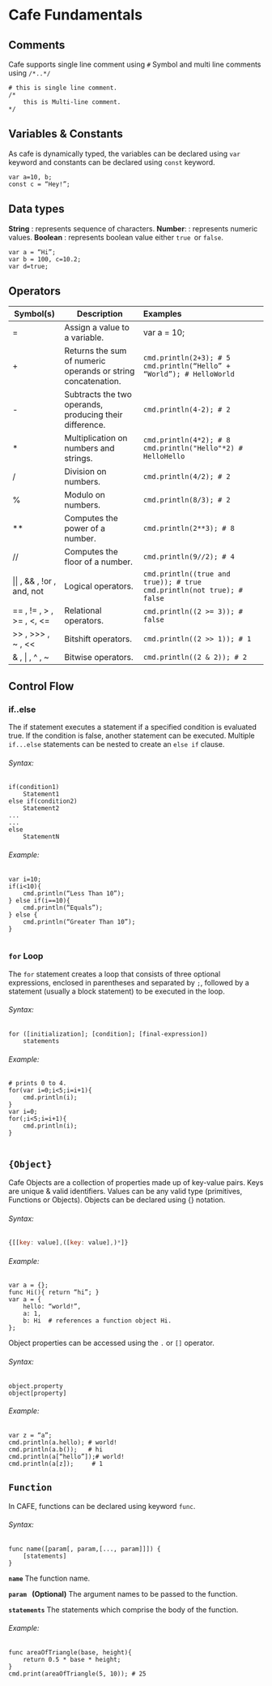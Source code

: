 # Cafe Fundamentals



## Comments

Cafe supports single line comment using ``#`` Symbol and multi line comments using ``/*..*/``

```
# this is single line comment.
/*
    this is Multi-line comment.
*/
```



## Variables & Constants

As cafe is dynamically typed, the variables can be declared using `var` keyword and constants can be declared using `const` keyword.

```
var a=10, b;
const c = “Hey!”;
```



## Data types

**String**		: represents sequence of characters.
**Number**:   : represents numeric values.
**Boolean**	: represents boolean value either `true `or `false`.

```
var a = “Hi”;
var b = 100, c=10.2;
var d=true; 
```



## Operators

| Symbol(s)                  | Description                                                  | Examples                                                     |
| -------------------------- | ------------------------------------------------------------ | :----------------------------------------------------------- |
| =                          | Assign a value to a variable.                                | var a = 10;                                                  |
| +                          | Returns the sum of numeric operands or string concatenation. | `cmd.println(2+3); # 5                                 cmd.println(“Hello” + “World”); # HelloWorld` |
| -                          | Subtracts the two operands, producing their difference.      | `cmd.println(4-2); # 2`                                      |
| *                          | Multiplication on numbers and strings.                       | `cmd.println(4*2); # 8                                 cmd.println("Hello"*2) # HelloHello` |
| /                          | Division on numbers.                                         | `cmd.println(4/2); # 2`                                      |
| %                          | Modulo on numbers.                                           | `cmd.println(8/3); # 2`                                      |
| **                         | Computes the power of a number.                              | `cmd.println(2**3); # 8`                                     |
| //                         | Computes the floor of a number.                              | `cmd.println(9//2); # 4`                                     |
| \|\| , && , !or , and, not | Logical operators.                                           | `cmd.println((true and true)); # true  cmd.println(not true); # false` |
| == , != , > , >= , <, <=   | Relational operators.                                        | `cmd.println((2 >= 3)); # false`                             |
| >> , >>> , ~ , <<          | Bitshift operators.                                          | `cmd.println((2 >> 1)); # 1`                                 |
| & , \| , ^ , ~             | Bitwise operators.                                           | `cmd.println((2 & 2)); # 2`                                  |



## Control Flow

### 															if..else

The if statement executes a statement if a specified condition is evaluated true. If the condition is false, another statement can be executed. Multiple ``if...else`` statements can be nested to create an ``else if`` clause.

###### Syntax:

```
if(condition1)
    Statement1
else if(condition2)
    Statement2
...
...
else
    StatementN
```



###### Example:

```
var i=10;
if(i<10){
    cmd.println(“Less Than 10”);
} else if(i==10){
    cmd.println(“Equals”);
} else {
    cmd.println(“Greater Than 10”);
}
                                            
```

### `for` Loop

The `for` statement creates a loop that consists of three optional expressions, enclosed in parentheses and separated by `;`, followed by a statement (usually a block statement) to be executed in the loop.

###### Syntax:

```
for ([initialization]; [condition]; [final-expression])
    statements
```



###### Example:

```
# prints 0 to 4.
for(var i=0;i<5;i=i+1){
    cmd.println(i);
}
var i=0;
for(;i<5;i=i+1){
    cmd.println(i);
}
                                            
```

## `{Object}`

Cafe Objects are a collection of properties made up of key-value pairs. Keys are unique & valid identifiers. Values can be any valid type (primitives, Functions or Objects). Objects can be declared using {} notation.

###### Syntax:

```javascript
{[[key: value],([key: value],)*]}
```

###### Example:

```
var a = {};
func Hi(){ return “hi”; }
var a = { 
	hello: “world!”, 
	a: 1, 
	b: Hi  # references a function object Hi. 
};
```

Object properties can be accessed using the `.`  or `[]` operator.

###### Syntax:

```
object.property
object[property]
```

###### Example:

```
var z = “a”;
cmd.println(a.hello); # world!
cmd.println(a.b());   # hi
cmd.println(a[“hello”]);# world!
cmd.println(a[z]);	   # 1
```

## `Function`

In CAFE, functions can be declared using keyword `func`.

###### Syntax:

```
func name([param[, param,[..., param]]]) {
	[statements]
}
```

**`name`**
The function name.

**`param `	(Optional)**
The argument names to be passed to the function.

**`statements`**
The statements which comprise the body of the function.



###### Example:

```
func areaOfTriangle(base, height){
	return 0.5 * base * height;
}
cmd.print(areaOfTriangle(5, 10)); # 25
```